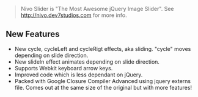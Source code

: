 >Nivo Slider is "The Most Awesome jQuery Image Slider". See http://nivo.dev7studios.com for more info.

## New Features
- New cycle, cycleLeft and cycleRigt effects, aka sliding. "cycle" moves depending on slide direction.
- New slideIn effect animates depending on slide direction.
- Supports Webkit keyboard arrow keys.
- Improved code which is less dependant on jQuery.
- Packed with Google Closure Compiler Advanced using jquery externs file. Comes out at the same size of the original but with more features!